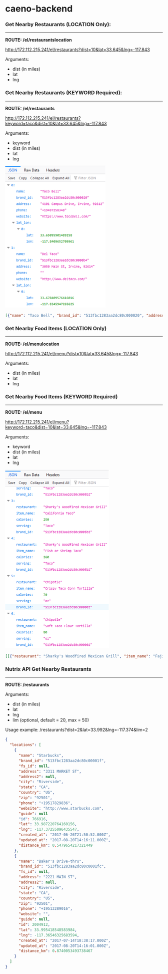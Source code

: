 # caeno-backend

### Get Nearby Restaurants (LOCATION Only):
--------------------------
**ROUTE: /el/restaurantslocation**

http://172.112.215.241/el/restaurants?dist=10&lat=33.645&lng=-117.843

Arguments:
- dist (in miles)
- lat
- lng



### Get Nearby Restaurants (KEYWORD Required):
--------------------------
**ROUTE: /el/restaurants**

http://172.112.215.241/el/restaurants?keyword=taco&dist=10&lat=33.645&lng=-117.843

Arguments:
- keyword
- dist (in miles)
- lat
- lng

![nearby restaurant json output](./data_images/restaurant.PNG)
```json
[{"name": "Taco Bell", "brand_id": "513fbc1283aa2dc80c000020", "address": "4101 Campus Drive, Irvine, 92612", "phone": "+19497258348", "website": "https://www.tacobell.com/", "lat_lon": [{"lat": 33.65095901489258, "lon": -117.8409652709961}]}, {"name": "Del Taco", "brand_id": "513fbc1283aa2dc80c0000b4", "address": "3050 Main St, Irvine, 92614", "phone": "", "website": "http://www.deltaco.com/", "lat_lon": [{"lat": 33.678409576416016, "lon": -117.8345947265625}]}, {"name": "Taco Bell", "brand_id": "513fbc1283aa2dc80c000020", "address": "4101 CAMPUS DR, Irvine, 92612", "phone": "+19497258322", "website": "https://www.tacobell.com/", "lat_lon": [{"lat": 33.647926330566406, "lon": -117.8372802734375}]}, {"name": "Taco Bell", "brand_id": "513fbc1283aa2dc80c000020", "address": "17901 Von Karman Ave, Irvine, 92614", "phone": "+19498634500", "website": "https://www.tacobell.com/", "lat_lon": [{"lat": 33.68659591674805, "lon": -117.84396362304688}]}, {"name": "Del Taco", "brand_id": "513fbc1283aa2dc80c0000b4", "address": "2701 S GRAND AVE, Santa Ana, 92705", "phone": "+17145406157", "website": "http://www.deltaco.com/", "lat_lon": [{"lat": 33.709999084472656, "lon": -117.85029602050781}]}, {"name": "Del Taco", "brand_id": "513fbc1283aa2dc80c0000b4", "address": "2900 S MAIN ST, Santa Ana, 92707", "phone": "+17149790037", "website": "http://www.deltaco.com/", "lat_lon": [{"lat": 33.70859146118164, "lon": -117.86802673339844}]}, {"name": "Taco Bell", "brand_id": "513fbc1283aa2dc80c000020", "address": "401 Newport Center Dr Ste A107, Newport Beach, 92660", "phone": "+19497060303", "website": "https://www.tacobell.com/", "lat_lon": [{"lat": 33.61608123779297, "lon": -117.87474822998047}]}, {"name": "Taco Bell", "brand_id": "513fbc1283aa2dc80c000020", "address": "2246 S GRAND AVE, Santa Ana, 92705", "phone": "+17145574844", "website": "https://www.tacobell.com/", "lat_lon": [{"lat": 33.716400146484375, "lon": -117.85060119628906}]}, {"name": "Del Taco", "brand_id": "513fbc1283aa2dc80c0000b4", "address": "2841 W WARNER AVE, Santa Ana, 92704", "phone": "+17149570900", "website": "http://www.deltaco.com/", "lat_lon": [{"lat": 33.71515655517578, "lon": -117.9078140258789}]}, {"name": "Taco Bell", "brand_id": "513fbc1283aa2dc80c000020", "address": "1400 W COAST HWY, Newport Beach, 92663", "phone": "+19496468656", "website": "https://www.tacobell.com/", "lat_lon": [{"lat": 33.619998931884766, "lon": -117.91600036621094}]}]
```


### Get Nearby Food Items (LOCATION Only)
-------------------------
**ROUTE: /el/menulocation**

http://172.112.215.241/el/menu?dist=10&lat=33.645&lng=-117.843

Arguments:
- dist (in miles)
- lat
- lng


### Get Nearby Food Items (KEYWORD Required)
-------------------------
**ROUTE: /el/menu**

http://172.112.215.241/el/menu?keyword=taco&dist=10&lat=33.645&lng=-117.843

Arguments:
- keyword
- dist (in miles)
- lat
- lng

![nearby food items json output](./data_images/menu.PNG)
```json
[[{"restaurant": "Sharky's Woodfired Mexican Grill", "item_name": "Fajita Taco", "calories": 330, "serving": "Taco", "brand_id": "513fbc1283aa2dc80c0005b2"}, {"restaurant": "Sharky's Woodfired Mexican Grill", "item_name": "Organic Tofu & Vegetables Taco", "calories": 240, "serving": "Taco", "brand_id": "513fbc1283aa2dc80c0005b2"}, {"restaurant": "Sharky's Woodfired Mexican Grill", "item_name": "Original Taco", "calories": 170, "serving": "Taco", "brand_id": "513fbc1283aa2dc80c0005b2"}, {"restaurant": "Sharky's Woodfired Mexican Grill", "item_name": "California Taco", "calories": 250, "serving": "Taco", "brand_id": "513fbc1283aa2dc80c0005b2"}, {"restaurant": "Sharky's Woodfired Mexican Grill", "item_name": "Fish or Shrimp Taco", "calories": 260, "serving": "Taco", "brand_id": "513fbc1283aa2dc80c0005b2"}, {"restaurant": "Chipotle", "item_name": "Crispy Taco Corn Tortilla", "calories": 70, "serving": "oz", "brand_id": "513fbc1283aa2dc80c000002"}, {"restaurant": "Chipotle", "item_name": "Soft Taco Flour Tortilla", "calories": 80, "serving": "oz", "brand_id": "513fbc1283aa2dc80c000002"}, {"restaurant": "Chipotle", "item_name": "Crispy Taco Shell", "calories": 210, "serving": "shell", "brand_id": "513fbc1283aa2dc80c000002"}, {"restaurant": "Del Taco", "item_name": "2 Beer Battered Fish Tacos", "calories": 1060, "serving": "Serving", "brand_id": "513fbc1283aa2dc80c0000b4"}, {"restaurant": "Del Taco", "item_name": "2 Del Tacos, Beef", "calories": 1210, "serving": "Serving", "brand_id": "513fbc1283aa2dc80c0000b4"}]]
```


### Nutrix API Get Nearby Restaurants
---------------------------------
**ROUTE: /restaurants**

Arguments: 
- dist (in miles)
- lat
- lng
- lim (optional, default = 20, max = 50)

Usage example:
/restaurants?dist=2&lat=33.992&lng=-117.374&lim=2

```json
{
  "locations": [
    {
      "name": "Starbucks",
      "brand_id": "513fbc1283aa2dc80c00001f",
      "fs_id": null,
      "address": "3311 MARKET ST",
      "address2": null,
      "city": "Riverside",
      "state": "CA",
      "country": "US",
      "zip": "92501",
      "phone": "+19517829836",
      "website": "http://www.starbucks.com",
      "guide": null
      "id": 766916,
      "lat": 33.987220764160156,
      "lng": -117.37255096435547,
      "created_at": "2017-06-26T21:50:52.000Z",
      "updated_at": "2017-08-20T14:16:11.000Z",
      "distance_km": 0.5479654217321449
    },
    {
      "name": "Baker's Drive-thru",
      "brand_id": "513fbc1283aa2dc80c0001fc",
      "fs_id": null,
      "address": "2221 MAIN ST",
      "address2": null,
      "city": "Riverside",
      "state": "CA",
      "country": "US",
      "zip": "92501",
      "phone": "+19513289016",
      "website": "",
      "guide": null,
      "id": 2004912,
      "lat": 33.995418548583984,
      "lng": -117.36546325683594,
      "created_at": "2017-07-14T18:38:17.000Z",
      "updated_at": "2017-08-20T14:16:01.000Z",
      "distance_km": 0.8740053493738467
    }
  ]
}
```

